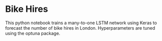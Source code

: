 # Bike Hires

This python notebook trains a many-to-one LSTM network using Keras to forecast the number of bike hires in London. Hyperparameters are tuned using the optuna package.
